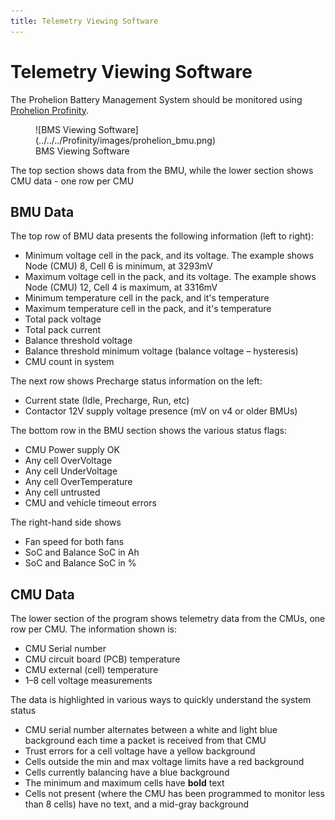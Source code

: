 ```yaml
---
title: Telemetry Viewing Software
---
```


# Telemetry Viewing Software

The Prohelion Battery Management System should be monitored using [Prohelion Profinity](../../../Profinity/index.md).

<figure markdown>
![BMS Viewing Software](../../../Profinity/images/prohelion_bmu.png)
<figcaption>BMS Viewing Software</figcaption>
</figure>

The top section shows data from the BMU, while the lower section shows CMU data - one row per CMU

## BMU Data

The top row of BMU data presents the following information (left to right): 

*   Minimum voltage cell in the pack, and its voltage.  The example shows Node (CMU) 8, Cell 6 is minimum, at 3293mV 
*   Maximum voltage cell in the pack, and its voltage.  The example shows Node (CMU) 12, Cell 4 is maximum, at 3316mV 
*   Minimum temperature cell in the pack, and it's temperature 
*   Maximum temperature cell in the pack, and it's temperature 
*   Total pack voltage 
*   Total pack current 
*   Balance threshold voltage 
*   Balance threshold minimum voltage (balance voltage – hysteresis) 
*   CMU count in system 

The next row shows Precharge status information on the left: 

*   Current state (Idle, Precharge, Run, etc) 
*   Contactor 12V supply voltage presence (mV on v4 or older BMUs) 

The bottom row in the BMU section shows the various status flags: 

*   CMU Power supply OK 
*   Any cell OverVoltage 
*   Any cell UnderVoltage 
*   Any cell OverTemperature 
*   Any cell untrusted 
*   CMU and vehicle timeout errors 

The right-hand side shows 

*   Fan speed for both fans 
*   SoC and Balance SoC in Ah 
*   SoC and Balance SoC in % 

## CMU Data 

The lower section of the program shows telemetry data from the CMUs, one row per CMU.  The information shown is: 

*   CMU Serial number 
*   CMU circuit board (PCB) temperature 
*   CMU external (cell) temperature 
*   1–8 cell voltage measurements 

The data is highlighted in various ways to quickly understand the system status 

*   CMU serial number alternates between a white and light blue background each time a packet is received from that CMU 
*   Trust errors for a cell voltage have a yellow background 
*   Cells outside the min and max voltage limits have a red background 
*   Cells currently balancing have a blue background 
*   The minimum and maximum cells have __bold__ text 
*   Cells not present (where the CMU has been programmed to monitor less than 8 cells) have no text, and a mid-gray background 